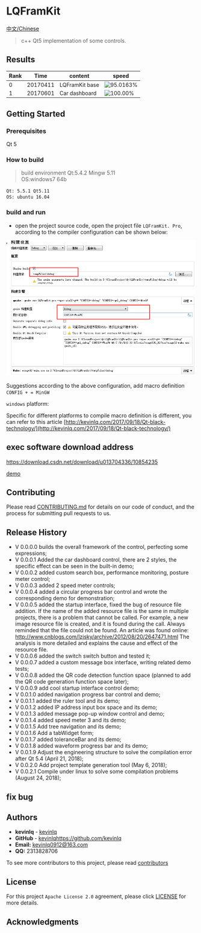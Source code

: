 # LQFramKit

[中文/Chinese](README_zh.md)

> c++ Qt5 implementation of some controls.

## Results
|Rank| Time|content|speed |
|--|--|--|--|
|0 | 20170411|LQFramKit base |![95.0163%](http://progressed.io/bar/95)|
|1 | 20170601|Car dashboard |![100.00%](http://progressed.io/bar/100)|


## Getting Started 

### Prerequisites

Qt 5

### How to build
> build environment
Qt:5.4.2 Mingw   5.11  
OS:windows7 64b    

```
Qt: 5.5.1 Qt5.11
OS: ubuntu 16.04
```

### build and run

* open the project source code, open the project file `LQFramKit. Pro`, according to the compiler configuration can be shown below:

![build setting](/screen/build_setting.png)

Suggestions according to the above configuration, add macro definition `CONFIG + = MinGW`

`windows` platform:

Specific for different platforms to compile macro definition is different, you can refer to this article [http://kevinlq.com/2017/09/18/Qt-black-technology/](http://kevinlq.com/2017/09/18/Qt-black-technology/)

## exec software download address

https://download.csdn.net/download/u013704336/10854235


[demo](/screen/homeWidget.png)


## Contributing

Please read [CONTRIBUTING.md](#) for details on our code of conduct, and the process for submitting pull requests to us.


## Release History

* V 0.0.0.0 builds the overall framework of the control, perfecting some expressions;
* V 0.0.0.1 Added the car dashboard control, there are 2 styles, the specific effect can be seen in the built-in demo;
* V 0.0.0.2 added custom search box, performance monitoring, posture meter control;
* V 0.0.0.3 added 2 speed meter controls;
* V 0.0.0.4 added a circular progress bar control and wrote the corresponding demo for demonstration;
* V 0.0.0.5 added the startup interface, fixed the bug of resource file addition. If the name of the added resource file is the same in multiple projects, there is a problem that cannot be called. For example, a new image resource file is created, and it is found during the call. Always reminded that the file could not be found.
An article was found online: http://www.cnblogs.com/lzjsky/archive/2012/08/20/2647471.html The analysis is more detailed and explains the cause and effect of the resource file.
* V 0.0.0.6 added the switch switch button and tested it;
* V 0.0.0.7 added a custom message box interface, writing related demo tests;
* V 0.0.0.8 added the QR code detection function space (planned to add the QR code generation function space later);
* V 0.0.0.9 add cool startup interface control demo;
* V 0.0.1.0 added navigation progress bar control and demo;
* V 0.0.1.1 added the ruler tool and its demo;
* V 0.0.1.2 added IP address input box space and its demo;
* V 0.0.1.3 added message pop-up window control and demo;
* V 0.0.1.4 added speed meter 3 and its demo;
* V 0.0.1.5 Add tree navigation and its demo;
* V 0.0.1.6 Add a tabWidget form;
* V 0.0.1.7 added toleranceBar and its demo;
* V 0.0.1.8 added waveform progress bar and its demo;
* V 0.0.1.9 Adjust the engineering structure to solve the compilation error after Qt 5.4 (April 21, 2018);
* V 0.0.2.0 Add project template generation tool (May 6, 2018);
* V 0.0.2.1 Compile under linux to solve some compilation problems (August 24, 2018);

## fix bug


## Authors

- **kevinlq**  - [kevinlq](http://kevinlq.com/)
- **GitHub**  - [kevinlq](https://github.com/kevinlq)https://github.com/kevinlq 
- **Email:** kevinlq0912@163.com
- **QQ:** 2313828706

To see more contributors to this project, please read [contributors](#)

## License

For this project `Apache License 2.0`  agreement, please click [LICENSE](LICENSE) for more details.

## Acknowledgments
